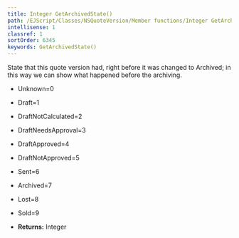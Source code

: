 ```yaml
---
title: Integer GetArchivedState()
path: /EJScript/Classes/NSQuoteVersion/Member functions/Integer GetArchivedState()
intellisense: 1
classref: 1
sortOrder: 6345
keywords: GetArchivedState()
---
```


State that this quote version had, right before it was changed to Archived; in this way we can show what happened before the archiving.

* Unknown=0
* Draft=1
* DraftNotCalculated=2
* DraftNeedsApproval=3
* DraftApproved=4
* DraftNotApproved=5
* Sent=6
* Archived=7
* Lost=8
* Sold=9

* **Returns:** Integer



